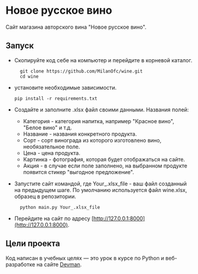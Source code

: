 # Новое русское вино

Сайт магазина авторского вина "Новое русское вино".

## Запуск

* Скопируйте код себе на компьютер и перейдите в корневой каталог.
    
        git clone https://github.com/MilanOfc/wine.git
        cd wine

* установите необходимые зависимости.

      pip install -r requirements.txt

* Создайте и заполните .xlsx файл своими данными. Названия полей:
  + Категория - категория напитка, например "Красное вино", "Белое вино" и т.д.
  + Название - названия конкретного продукта.
  + Сорт - сорт винограда из которого изготовлено вино, необязательное поле.
  + Цена - цена продукта.
  + Картинка - фотография, которая будет отображаться на сайте.
  + Акция - в случае если поле заполнено, на выбранном продукте появится стикер "выгодное предложение".

* Запустите сайт командой, где Your_.xlsx_file - ваш файл созданный на предыдущем шаге. 
По умолчанию используется файл wine.xlsx, образец в репозитории.

        python main.py Your_.xlsx_file
* Перейдите на сайт по адресу [http://127.0.0.1:8000](http://127.0.0.1:8000).

## Цели проекта

Код написан в учебных целях — это урок в курсе по Python и веб-разработке на сайте [Devman](https://dvmn.org).
